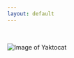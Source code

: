 ```yaml
---
layout: default
---
```




<br>

![Image of Yaktocat](https://octodex.github.com/images/yaktocat.png)

<br>



